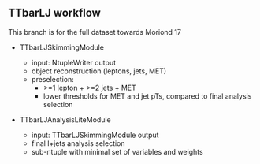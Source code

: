 TTbarLJ workflow
----------------
This branch is for the full dataset towards Moriond 17
* TTbarLJSkimmingModule
  * input: NtupleWriter output
  * object reconstruction (leptons, jets, MET)
  * preselection:
    * \>=1 lepton + \>=2 jets + MET
    * lower thresholds for MET and jet pTs, compared to final analysis selection

* TTbarLJAnalysisLiteModule
  * input: TTbarLJSkimmingModule output
  * final l+jets analysis selection
  * sub-ntuple with minimal set of variables and weights
